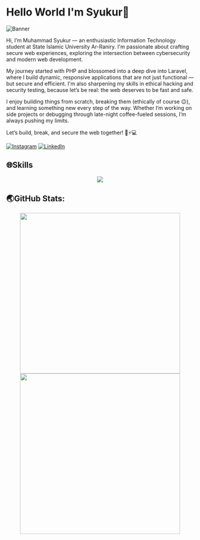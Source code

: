 # Hello World I'm Syukur👋

![Banner](https://drive.google.com/uc?export=view&id=1leilSJuvLsuZ4EbGcrrv6OlEOOHFkEGq)

Hi, I’m Muhammad Syukur — an enthusiastic Information Technology student at State Islamic University Ar-Raniry. I'm passionate about crafting secure web experiences, exploring the intersection between cybersecurity and modern web development.

My journey started with PHP and blossomed into a deep dive into Laravel, where I build dynamic, responsive applications that are not just functional — but secure and efficient. I'm also sharpening my skills in ethical hacking and security testing, because let’s be real: the web deserves to be fast and safe.

I enjoy building things from scratch, breaking them (ethically of course 😉), and learning something new every step of the way. Whether I’m working on side projects or debugging through late-night coffee-fueled sessions, I’m always pushing my limits.

Let’s build, break, and secure the web together! 🔐⚡💻

[![Instagram](https://img.shields.io/badge/Instagram-%23E4405F.svg?&style=for-the-badge&logo=instagram&logoColor=white)](https://instagram.com)
[![LinkedIn](https://img.shields.io/badge/LinkedIn-%230077B5.svg?&style=for-the-badge&logo=linkedin&logoColor=white)](https://www.linkedin.com)

## 🌐Skills

<p align="center">
  <a href="https://skillicons.dev">
    <img src="https://skillicons.dev/icons?i=kali,linux,bash,ubuntu,js,html,css,laravel,py,php,java,git" />
  </a>
</p>


## 🌏GitHub Stats:
<p align="center">
  <img src="https://github-readme-stats.vercel.app/api?username=SyukurGit&theme=blue_navy&hide_border=false&include_all_commits=true&count_private=true" width="430" />
  <img src="https://nirzak-streak-stats.vercel.app/?user=SyukurGit&theme=blue_navy&hide_border=false" width="430" />
</p>





